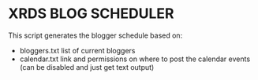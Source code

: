 XRDS BLOG SCHEDULER
===========

This script generates the blogger schedule based on:
- bloggers.txt list of current bloggers
- calendar.txt link and permissions on where to post the calendar events (can be disabled and just get text output)

